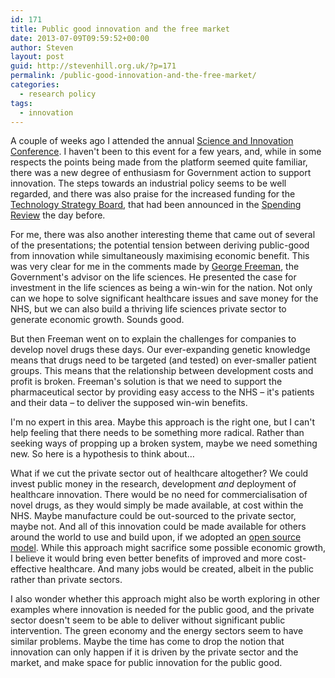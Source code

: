 ```yaml
---
id: 171
title: Public good innovation and the free market
date: 2013-07-09T09:59:52+00:00
author: Steven
layout: post
guid: http://stevenhill.org.uk/?p=171
permalink: /public-good-innovation-and-the-free-market/
categories:
  - research policy
tags:
  - innovation
---
```

A couple of weeks ago I attended the annual [Science and Innovation Conference](http://scienceinnovation-conference.co.uk/). I haven't been to this event for a few years, and, while in some respects the points being made from the platform seemed quite familiar, there was a new degree of enthusiasm for Government action to support innovation. The steps towards an industrial policy seems to be well regarded, and there was also praise for the increased funding for the [Technology Strategy Board](https://www.innovateuk.org/), that had been announced in the [Spending Review](https://www.gov.uk/government/topical-events/spending-round-2013) the day before.

For me, there was also another interesting theme that came out of several of the presentations; the potential tension between deriving public-good from innovation while simultaneously maximising economic benefit. This was very clear for me in the comments made by [George Freeman](http://www.georgefreeman.co.uk/), the Government's advisor on the life sciences. He presented the case for investment in the life sciences as being a win-win for the nation. Not only can we hope to solve significant healthcare issues and save money for the NHS, but we can also build a thriving life sciences private sector to generate economic growth. Sounds good.

But then Freeman went on to explain the challenges for companies to develop novel drugs these days. Our ever-expanding genetic knowledge means that drugs need to be targeted (and tested) on ever-smaller patient groups. This means that the relationship between development costs and profit is broken. Freeman's solution is that we need to support the pharmaceutical sector by providing easy access to the NHS &#8211; it's patients and their data &#8211; to deliver the supposed win-win benefits.

I'm no expert in this area. Maybe this approach is the right one, but I can't help feeling that there needs to be something more radical. Rather than seeking ways of propping up a broken system, maybe we need something new. So here is a hypothesis to think about&#8230;

What if we cut the private sector out of healthcare altogether? We could invest public money in the research, development _and_ deployment of healthcare innovation. There would be no need for commercialisation of novel drugs, as they would simply be made available, at cost within the NHS. Maybe manufacture could be out-sourced to the private sector, maybe not. And all of this innovation could be made available for others around the world to use and build upon, if we adopted an [open source model](https://en.wikipedia.org/wiki/Open_source). While this approach might sacrifice some possible economic growth, I believe it would bring even better benefits of improved and more cost-effective healthcare. And many jobs would be created, albeit in the public rather than private sectors.

I also wonder whether this approach might also be worth exploring in other examples where innovation is needed for the public good, and the private sector doesn't seem to be able to deliver without significant public intervention. The green economy and the energy sectors seem to have similar problems. Maybe the time has come to drop the notion that innovation can only happen if it is driven by the private sector and the market, and make space for public innovation for the public good.

&nbsp;